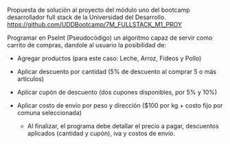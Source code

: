 Propuesta de solución al proyecto del módulo uno del bootcamp desarrollador full stack de la Universidad del Desarrollo.
https://github.com/UDDBootcamp/7M_FULLSTACK_M1_PROY

Programar en PseInt (Pseudocódigo) un algoritmo capaz de servir como carrito de compras, dandole al usuario la posibilidad de: 
- Agregar productos (para este caso: Leche, Arroz, Fideos y Pollo)
- Aplicar descuento por cantidad (5% de descuento al comprar 5 o más artículos)
- Aplicar cupón de descuento (dos cupones disponibles, por 5% y 10%)
- Aplicar costo de envío por peso y dirección ($100 por kg + costo fijo por comuna seleccionada)
  
  - Al finalizar, el programa debe detallar el precio a pagar, descuentos aplicados (cantidad y cupón), iva y costos de envío.
